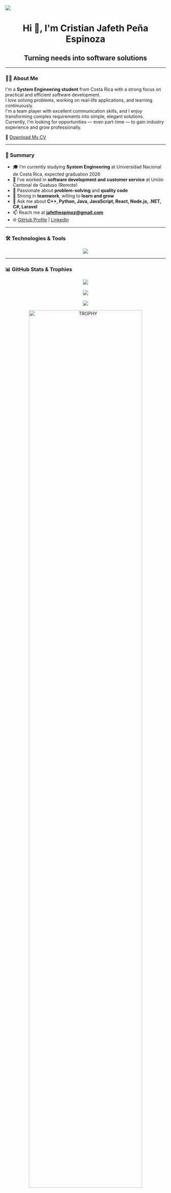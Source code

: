 <!--horizontal divider(gradiant)-->
<img src="https://user-images.githubusercontent.com/73097560/115834477-dbab4500-a447-11eb-908a-139a6edaec5c.gif">

<h1 align="center">Hi 👋, I'm Cristian Jafeth Peña Espinoza</h1>

<h2 align="center">Turning needs into software solutions</h2>

---

### 👨‍💻 About Me

I'm a **System Engineering student** from Costa Rica with a strong focus on practical and efficient software development.  
I love solving problems, working on real-life applications, and learning continuously.  
I'm a team player with excellent communication skills, and I enjoy transforming complex requirements into simple, elegant solutions.  
Currently, I'm looking for opportunities — even part-time — to gain industry experience and grow professionally.

📄 [Download My CV](https://github.com/Jafeth1110/Jafeth1110/raw/main/Cristian_Jafeth_Peña_Espinoza_Curriculum.pdf)

---

### 📘 Summary

- 🎓 I’m currently studying **System Engineering** at Universidad Nacional de Costa Rica, expected graduation 2026  
- 💼 I’ve worked in **software development and customer service** at Unión Cantonal de Guatuso (Remote)  
- 🧠 Passionate about **problem-solving** and **quality code**  
- 🤝 Strong in **teamwork**, willing to **learn and grow**  
- 💬 Ask me about **C++, Python, Java, JavaScript, React, Node.js, .NET, C#, Laravel**  
- 📫 Reach me at **jafethespinoz@gmail.com**  
- 🌐 [GitHub Profile](https://github.com/Jafeth1110) | [LinkedIn](https://www.linkedin.com/in/cristian-jafeth-pe%C3%B1a-espinoza-75ba78292/)

---

### 🛠️ Technologies & Tools

<p align="center">
  <a href="https://skillicons.dev">
    <img src="https://skillicons.dev/icons?i=cpp,java,py,cs,dotnet,js,ts,react,angular,nodejs,laravel,php,html,css,bootstrap,firebase,mysql,sqlite,git,github,linux,vscode,postman,docker,azure,androidstudio" />
  </a>
</p>

---

### 📊 GitHub Stats & Trophies

<p align="center">
  <img src="https://github-readme-stats.vercel.app/api?username=Jafeth1110&theme=dark&show_icons=true&count_private=true" />
  <br><br>
  <img src="https://github-readme-streak-stats.herokuapp.com/?user=Jafeth1110&theme=dark&hide_border=false" />
  <br><br>
  <img src="https://github-readme-stats.anuraghazra1.vercel.app/api/top-langs/?username=Jafeth1110&theme=dark&hide_border=false&no-bg=true&no-frame=true&langs_count=10"/>
</p>

<div align="center">
  <a href="https://github.com/ryo-ma/github-profile-trophy">
    <img width="84%" src="https://github-profile-trophy.vercel.app/?username=Jafeth1110&theme=radical&row=1&column=7&margin-h=15&margin-w=5&no-bg=true" alt="TROPHY" />
  </a>
</div>

---

### 🤝 Connect With Me

<p align="center">
  <a href="https://www.linkedin.com/in/cristian-jafeth-pe%C3%B1a-espinoza-75ba78292/" target="_blank">
    <img src="https://user-images.githubusercontent.com/88904952/234979284-68c11d7f-1acc-4f0c-ac78-044e1037d7b0.png" alt="LinkedIn" height="50" width="50" />
  </a>
  <a href="https://github.com/Jafeth1110" target="_blank">
    <img src="https://user-images.githubusercontent.com/88904952/234982627-019fd336-6248-453c-9b05-97c13fd1d207.png" alt="GitHub" height="50" width="50" />
  </a>
  <a href="mailto:jafethespinoz@gmail.com" target="_blank">
    <img src="https://user-images.githubusercontent.com/88904952/234982606-d5b802d4-c0c6-4073-a2d3-bb4d1f8dd46b.png" alt="Gmail" height="50" width="50" />
  </a>
  <a href="https://www.instagram.com/jafeth1110/" target="_blank">
    <img src="https://user-images.githubusercontent.com/88904952/234981169-2dd1e58f-4b7e-468c-8213-034ba62156c3.png" alt="Instagram" height="50" width="50" />
  </a>
</p>

---

<img src="https://user-images.githubusercontent.com/73097560/115834477-dbab4500-a447-11eb-908a-139a6edaec5c.gif">

<p align="center">Credit: Cristian Jafeth Peña Espinoza • Last updated: July 2025</p>
